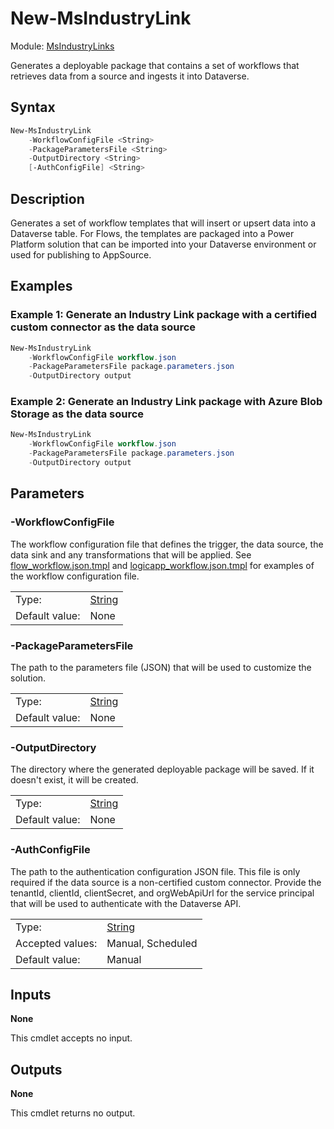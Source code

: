# New-MsIndustryLink

Module: [MsIndustryLinks](../README.md)

Generates a deployable package that contains a set of workflows that retrieves data from a source and ingests it into Dataverse.

## Syntax

```powershell
New-MsIndustryLink
    -WorkflowConfigFile <String>
    -PackageParametersFile <String>
    -OutputDirectory <String>
    [-AuthConfigFile] <String>
```

## Description

Generates a set of workflow templates that will insert or upsert data into a Dataverse table. For Flows, the templates are packaged into a Power Platform solution that can be imported into your Dataverse environment or used for publishing to AppSource.

## Examples

### Example 1: Generate an Industry Link package with a certified custom connector as the data source

```powershell
New-MsIndustryLink
    -WorkflowConfigFile workflow.json
    -PackageParametersFile package.parameters.json
    -OutputDirectory output
```

### Example 2: Generate an Industry Link package with Azure Blob Storage as the data source

```powershell
New-MsIndustryLink
    -WorkflowConfigFile workflow.json
    -PackageParametersFile package.parameters.json
    -OutputDirectory output
```

## Parameters

### -WorkflowConfigFile

The workflow configuration file that defines the trigger, the data source, the data sink and any transformations that will be applied. See [flow_workflow.json.tmpl](flow_workflow.json.tmpl) and [logicapp_workflow.json.tmpl](logicapp_workflow.json.tmpl) for examples of the workflow configuration file.

|                |                                                                                                                       |
| -------------- | --------------------------------------------------------------------------------------------------------------------- |
| Type:          | [String](https://learn.microsoft.com/en-us/powershell/scripting/lang-spec/chapter-04?view=powershell-7.3#431-strings) |
| Default value: | None                                                                                                                  |

### -PackageParametersFile

The path to the parameters file (JSON) that will be used to customize the solution.

|                |                                                                                                                       |
| -------------- | --------------------------------------------------------------------------------------------------------------------- |
| Type:          | [String](https://learn.microsoft.com/en-us/powershell/scripting/lang-spec/chapter-04?view=powershell-7.3#431-strings) |
| Default value: | None                                                                                                                  |

### -OutputDirectory

The directory where the generated deployable package will be saved. If it doesn't exist, it will be created.

|                |                                                                                                                       |
| -------------- | --------------------------------------------------------------------------------------------------------------------- |
| Type:          | [String](https://learn.microsoft.com/en-us/powershell/scripting/lang-spec/chapter-04?view=powershell-7.3#431-strings) |
| Default value: | None                                                                                                                  |

### -AuthConfigFile

The path to the authentication configuration JSON file. This file is only required if the data source is a non-certified custom connector. Provide the tenantId, clientId, clientSecret, and orgWebApiUrl for the service principal that will be used to authenticate with the Dataverse API.

|                  |                                                                                                                       |
| ---------------- | --------------------------------------------------------------------------------------------------------------------- |
| Type:            | [String](https://learn.microsoft.com/en-us/powershell/scripting/lang-spec/chapter-04?view=powershell-7.3#431-strings) |
| Accepted values: | Manual, Scheduled                                                                                                     |
| Default value:   | Manual                                                                                                                |

## Inputs

**None**

This cmdlet accepts no input.

## Outputs

**None**

This cmdlet returns no output.
